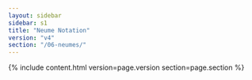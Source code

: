```yaml
---
layout: sidebar
sidebar: s1
title: "Neume Notation"
version: "v4"
section: "/06-neumes/"
---
```

{% include content.html version=page.version section=page.section %}